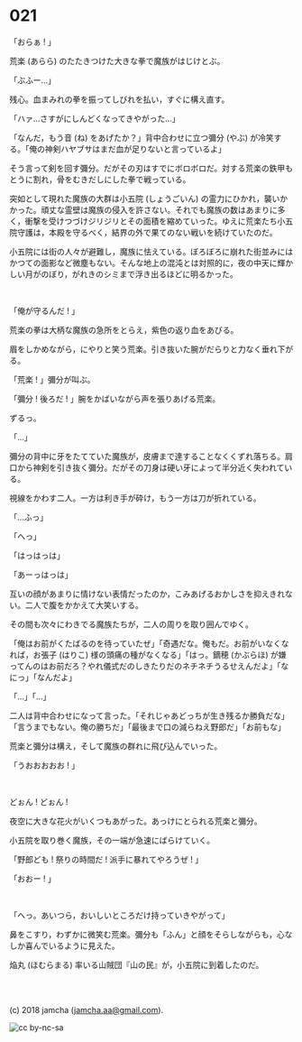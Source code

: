 

# 021

「おらぁ ! 」  

荒楽 (あらら) のたたきつけた大きな拳で魔族がはじけとぶ。  

「ぶふー…」  

残心。血まみれの拳を振ってしびれを払い，すぐに構え直す。  

「ハァ…さすがにしんどくなってきやがった…」  

「なんだ，もう音 (ね) をあげたか？」背中合わせに立つ彌分 (やぶ) が冷笑する。「俺の神剣ハヤブサはまだ血が足りないと言っているよ」  

そう言って剣を回す彌分。だがその刃はすでにボロボロだ。対する荒楽の鉄甲もとうに割れ，骨をむきだしにした拳で戦っている。  

突如として現れた魔族の大群は小五院 (しょうごいん) の霊力にひかれ，襲いかかった。頑丈な霊壁は魔族の侵入を許さない。それでも魔族の数はあまりに多く，衝撃を受けつづけジリジリとその面積を縮めていった。ゆえに荒楽たち小五院守護は，本殿を守るべく，結界の外で果てのない戦いを続けていたのだ。  

小五院には街の人々が避難し，魔族に怯えている。ぼろぼろに崩れた街並みにはかつての面影など微塵もない。そんな地上の混沌とは対照的に，夜の中天に輝かしい月がのぼり，がれきのシミまで浮き出るほどに明るかった。  

<br>  

「俺が守るんだ ! 」  

荒楽の拳は大柄な魔族の急所をとらえ，紫色の返り血をあびる。  

眉をしかめながら，にやりと笑う荒楽。引き抜いた腕がだらりと力なく垂れ下がる。  

「荒楽 ! 」彌分が叫ぶ。  

「彌分 ! 後ろだ ! 」腕をかばいながら声を張りあげる荒楽。  

ずるっ。  

「…」  

彌分の背中に牙をたてていた魔族が，皮膚まで達することなくくずれ落ちる。肩口から神剣を引き抜く彌分。だがその刀身は硬い牙によって半分近く失われている。  

視線をかわす二人。一方は利き手が砕け，もう一方は刀が折れている。  

「…ふっ」  

「へっ」  

「はっはっは」  

「あーっはっは」  

互いの顔があまりに情けない表情だったのか，こみあげるおかしさを抑えきれない。二人で腹をかかえて大笑いする。  

その間も次々にわきでる魔族たちが，二人の周りを取り囲んでゆく。  

「俺はお前がくたばるのを待っていたぜ」「奇遇だな。俺もだ。お前がいなくなれば，お張子 (はりこ) 様の頭痛の種がなくなる」「はっ。鏑穂 (かぶらほ) が嫌ってんのはお前だろ？やれ儀式だのしきたりだのネチネチうるせえんだよ」「なにっ」「なんだよ」  

「…」「…」  

二人は背中合わせになって言った。「それじゃあどっちが生き残るか勝負だな」「言うまでもない。俺の勝ちだ」「最後まで口の減らねえ野郎だ」「お前もな」  

荒楽と彌分は構え，そして魔族の群れに飛び込んでいった。  

「うおおおおお ! 」  

<br>  

どぉん ! どぉん !  

夜空に大きな花火がいくつもあがった。あっけにとられる荒楽と彌分。  

小五院を取り巻く魔族，その一端が急速にばらけていく。  

「野郎ども ! 祭りの時間だ ! 派手に暴れてやろうぜ ! 」  

「おおー ! 」  

<br>  

「へっ。あいつら，おいしいところだけ持っていきやがって」  

鼻をこすり，わずかに微笑む荒楽。彌分も「ふん」と顔をそらしながらも，心なしか喜んでいるように見えた。  

焔丸 (ほむらまる) 率いる山賊団『山の民』が，小五院に到着したのだ。  

<br>  
<br>  

(c) 2018 jamcha (jamcha.aa@gmail.com).  

![cc by-nc-sa](https://i.creativecommons.org/l/by-nc-sa/4.0/88x31.png)  

